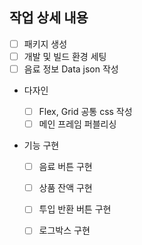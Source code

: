 
## 작업 상세 내용

- [ ] 패키지 생성
- [ ] 개발 및 빌드 환경 세팅
- [ ] 음료 정보 Data json 작성
- 다자인

    - [ ] Flex, Grid 공통 css 작성
    - [ ] 메인 프레임 퍼블리싱

- 기능 구현
    - [ ]  음료 버튼 구현
    - [ ] 상품 잔액 구현
    - [ ] 투입 반환 버튼 구현
    - [ ] 로그박스 구현

